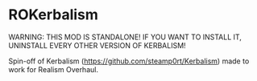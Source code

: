 # ROKerbalism

WARNING: THIS MOD IS STANDALONE! IF YOU WANT TO INSTALL IT, UNINSTALL EVERY OTHER VERSION OF KERBALISM!

Spin-off of Kerbalism (https://github.com/steamp0rt/Kerbalism) made to work for Realism Overhaul.
